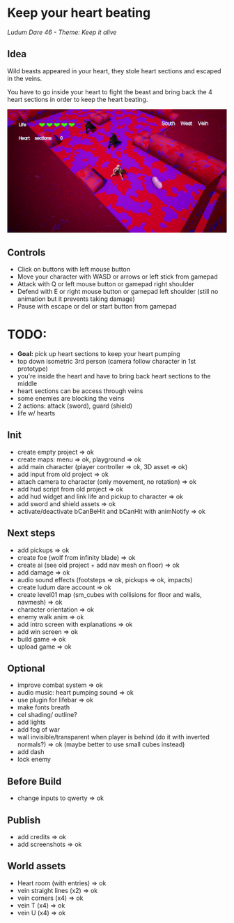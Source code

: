 # Keep your heart beating

_Ludum Dare 46 - Theme: Keep it alive_

## Idea

Wild beasts appeared in your heart, they stole heart sections and escaped in the veins.

You have to go inside your heart to fight the beast and bring back the 4 heart sections in order to keep the heart beating.

![gameplay_image](Media/Gameplay04.PNG)

## Controls

- Click on buttons with left mouse button
- Move your character with WASD or arrows or left stick from gamepad
- Attack with Q or left mouse button or gamepad right shoulder
- Defend with E or right mouse button or gamepad left shoulder (still no animation but it prevents taking damage)
- Pause with escape or del or start button from gamepad

# TODO:

- **Goal:** pick up heart sections to keep your heart pumping
- top down isometric 3rd person (camera follow character in 1st prototype)
- you're inside the heart and have to bring back heart sections to the middle
- heart sections can be access through veins
- some enemies are blocking the veins
- 2 actions: attack (sword), guard (shield)
- life w/ hearts

## Init

- create empty project => ok
- create maps: menu => ok, playground => ok
- add main character (player controller  => ok, 3D asset => ok)
- add input from old project => ok
- attach camera to character (only movement, no rotation) => ok
- add hud script from old project => ok
- add hud widget and link life and pickup to character => ok
- add sword and shield assets => ok
- activate/deactivate bCanBeHit and bCanHit with animNotify => ok

## Next steps

- add pickups => ok
- create foe (wolf from infinity blade) => ok
- create ai (see old project + add nav mesh on floor) => ok
- add damage => ok
- audio sound effects (footsteps => ok, pickups => ok, impacts)
- create ludum dare account => ok
- create level01 map (sm_cubes with collisions for floor and walls, navmesh) => ok
- character orientation => ok
- enemy walk anim => ok
- add intro screen with explanations => ok
- add win screen => ok
- build game => ok
- upload game => ok

## Optional

- improve combat system => ok
- audio music: heart pumping sound => ok
- use plugin for lifebar => ok
- make fonts breath
- cel shading/ outline?
- add lights
- add fog of war
- wall invisible/transparent when player is behind (do it with inverted normals?) => ok (maybe better to use small cubes instead)
- add dash
- lock enemy

## Before Build

- change inputs to qwerty => ok

## Publish

- add credits => ok
- add screenshots => ok

## World assets
- Heart room (with entries) => ok
- vein straight lines (x2) => ok
- vein corners (x4) => ok
- vein T (x4) => ok
- vein U (x4) => ok
